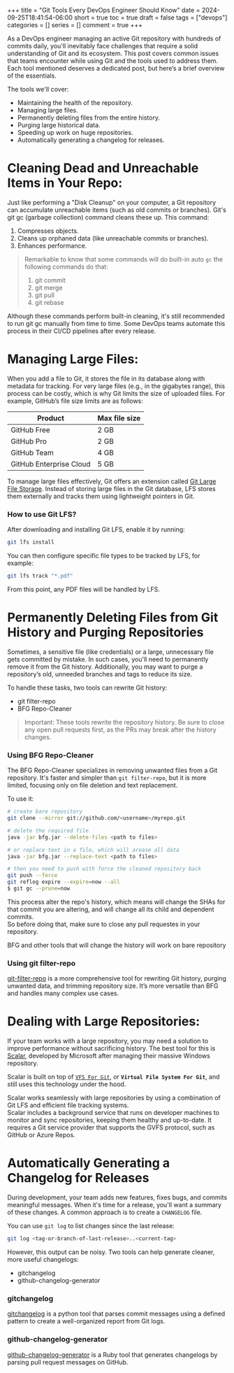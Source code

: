 +++
title = "Git Tools Every DevOps Engineer Should Know"
date = 2024-09-25T18:41:54-06:00
short = true
toc = true
draft = false
tags = ["devops"]
categories = []
series = []
comment = true
+++

As a DevOps engineer managing an active Git repository with hundreds of commits daily, you'll inevitably face challenges that require a solid understanding of Git and its ecosystem. This post covers common issues that teams encounter while using Git and the tools used to address them. Each tool mentioned deserves a dedicated post, but here’s a brief overview of the essentials.

The tools we'll cover:
* Maintaining the health of the repository.
* Managing large files.
* Permanently deleting files from the entire history.
* Purging large historical data.
* Speeding up work on huge repositories.
* Automatically generating a changelog for releases.


# Cleaning Dead and Unreachable Items in Your Repo:

Just like performing a "Disk Cleanup" on your computer, a Git repository can accumulate unreachable items (such as old commits or branches). Git's git gc (garbage collection) command cleans these up. This command:

1. Compresses objects.
2. Cleans up orphaned data (like unreachable commits or branches).
3. Enhances performance.


> Remarkable to know that some commands will do built-in auto `gc`
> the following commands do that:  
> 1. git commit
> 2. git merge
> 3. git pull
> 4. git rebase

Although these commands perform built-in cleaning, it's still recommended to run git gc manually from time to time. Some DevOps teams automate this process in their CI/CD pipelines after every release.  

# Managing Large Files:
When you add a file to Git, it stores the file in its database along with metadata for tracking. For very large files (e.g., in the gigabytes range), this process can be costly, which is why Git limits the size of uploaded files. For example, GitHub’s file size limits are as follows:

| Product | Max file size |
| -- | -- |
| GitHub Free |	2 GB |
| GitHub Pro | 2 GB |
| GitHub Team	| 4 GB |
| GitHub Enterprise Cloud	| 5 GB| 

To manage large files effectively, Git offers an extension called [Git Large File Storage](https://git-lfs.com/). Instead of storing large files in the Git database, LFS stores them externally and tracks them using lightweight pointers in Git.  

### How to use Git LFS?
After downloading and installing Git LFS, enable it by running:

```bash
git lfs install
```

You can then configure specific file types to be tracked by LFS, for example:

```bash
git lfs track "*.pdf"
```
From this point, any PDF files will be handled by LFS.

# Permanently Deleting Files from Git History and Purging Repositories

Sometimes, a sensitive file (like credentials) or a large, unnecessary file gets committed by mistake. In such cases, you'll need to permanently remove it from the Git history. Additionally, you may want to purge a repository’s old, unneeded branches and tags to reduce its size.

To handle these tasks, two tools can rewrite Git history: 

* git filter-repo
* BFG Repo-Cleaner

> Important: These tools rewrite the repository history. Be sure to close any open pull requests first, as the PRs may break after the history changes.


### Using BFG Repo-Cleaner

The BFG Repo-Cleaner specializes in removing unwanted files from a Git repository. It's faster and simpler than `git filter-repo`, but it is more limited, focusing only on file deletion and text replacement.

To use it:

```bash
# create bare repository
git clone --mirror git://github.com/<username>/myrepo.git

# delete the required file
java -jar bfg.jar --delete-files <path to files>

# or replace text in a file, which will arease all data
java -jar bfg.jar --replace-text <path to files>

# then you need to push with force the cleaned repository back
git push --force
git reflog expire --expire=now --all
$ git gc --prune=now
```

This process alter the repo's history, which means will change the SHAs for that commit you are altering, and will change all its child and dependent commits.  
So before doing that, make sure to close any pull requestes in your repository.

BFG and other tools that will change the history will work on bare repository




### Using git filter-repo

[git-filter-repo](https://github.com/newren/git-filter-repo) is a more comprehensive tool for rewriting Git history, purging unwanted data, and trimming repository size. It’s more versatile than BFG and handles many complex use cases.


# Dealing with Large Repositories:

If your team works with a large repository, you may need a solution to improve performance without sacrificing history. The best tool for this is [Scalar](https://github.com/microsoft/scalar/), developed by Microsoft after managing their massive Windows repository.  

Scalar is built on top of [`VFS For Git`](https://github.com/microsoft/VFSForGit), or **`Virtual File System For Git`**, and still uses this technology under the hood.  

Scalar works seamlessly with large repositories by using a combination of Git LFS and efficient file tracking systems.  
Scalar includes a background service that runs on developer machines to monitor and sync repositories, keeping them healthy and up-to-date. It requires a Git service provider that supports the GVFS protocol, such as GitHub or Azure Repos.   

# Automatically Generating a Changelog for Releases

During development, your team adds new features, fixes bugs, and commits meaningful messages. When it's time for a release, you'll want a summary of these changes. A common approach is to create a `CHANGELOG` file.

You can use `git log` to list changes since the last release:

```bash
git log <tag-or-branch-of-last-release>..<current-tag> 
```
However, this output can be noisy. Two tools can help generate cleaner, more useful changelogs:

* gitchangelog
* github-changelog-generator

### gitchangelog
[gitchangelog](https://pypi.org/project/gitchangelog/) is a python tool that parses commit messages using a defined pattern to create a well-organized report from Git logs.

### github-changelog-generator
[github-changelog-generator](https://github.com/github-changelog-generator/github-changelog-generator) is a Ruby tool that generates changelogs by parsing pull request messages on GitHub.

